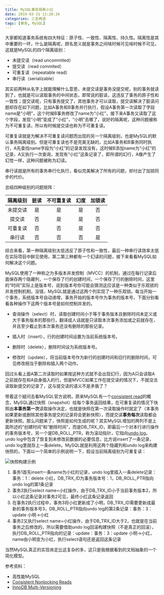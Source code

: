 ```yaml
---
title: MySQL事务隔离小记
date: 2019-03-31 13:28:34
categories: 三言两语
tags: [事务, MySQL]
---
```

大家都知道事务系统有四大特征：原子性、一致性、隔离性、持久性。隔离性是其中重要的一环，什么是隔离呢，顾名思义就是事务之间啥时候可见啥时候不可见，这就是MySQL的四个隔离级别：
- 未提交读（read uncommited）
- 提交读（read commited）
- 可重复读（repeatable read）
- 串行读（serializable）

<!--more-->
其实前两种从名字上就能理解什么意思，未提交读是事务没提交呢，别的事务就读到了，也就是可以读取事务的中间状态，即常说的脏读，这违反了事务的原子性和一致性；提交读呢，只有事务提交了，其他事务才可以读取，提交读解决了脏读问题却存在如下问题，比如A事务和B事务并行执行，假设A事务第一次读取了字段name是“小明”，这个时候B事务修改了name为“小红”，接下来A事务又读取了这个字段，发现“小明”变成了“小红”，“小明”去哪了，说好的隔离呢，这种问题被称为不可重复读，所以有时候提交读也称为不可重复读。

可重复读就是为解决不可重复读问题而出现的另一个隔离级别，也是MySQL的默认事务隔离级别。但是可重复读也不是完美无缺的，比如A事务和B事务同时执行，A先查找name字段为“小红”的记录发现没有，这时候B添加name为“小红”的记录，A又执行一次查询，发现有“小红”这条记录了，即所谓的幻行，A像产生了幻觉一样，这种问题被称为幻读。

串行读就是所有的事务串行化执行，看似完美解决了所有的问题，却付出了加锁同步的代价。

总结四种级别的问题矩阵：

| 隔离级别 | 脏读  | 不可重复读 | 幻度  | 加锁读 |
| :---:    | :---: | :---:      | :---: | :---:  |
| 未提交读 | 是    | 是         | 是    | 否     |
| 提交读   | 否    | 是         | 是    | 否     |
| 可重复读 | 否    | 否         | 是    | 否     |
| 串行读   | 否    | 否         | 否    | 是     |

综合来看，第一种隔离级别太低违反了原子性和一致性，最后一种串行读效率太低在实际项目中鲜见使用，第二第三种都有一个幻读的问题，接下来看看MySQL如何解决这个问题。

MySQL使用了一种称之为多版本并发控制（MVCC）的机制，通过在每行记录后面保存两个隐藏列，一个保存了行的创建时间，一个保存了行的删除时间，这里的“时间”实际上是版本号，说到版本号你可能会猜测这应该是一种类似于乐观锁的并发控制机制，没错，MySQL就是通过这两个列实现了一种乐观锁。每当开始一个事务，系统版本号自动递增，事务开始的版本号作为事务的版本号，下面分别看看各种操作下这两个版本号是如何控制并发的。

- 查询操作（select）时，读取创建时间小于等于事务版本且删除时间未定义或大于事务版本的那些行，翻译成人话就是只读取本次事务添加或之前就存在，并且至少截止到本次事务还没有删除的那些记录。

- 插入时（insert），行的创建时间设置为当前系统版本号。
- 删除时（delete），删除时间设为系统版本号。
- 修改时（update），将当前版本号作为新行的创建时间和旧行的删除时间，可见修改相当于删除和插入两个动作。

回过头看上面A第二次读取时如果按这种方式就不会出现幻行，因为A只会读取A之前就存在和A自身插入的行。但是MVCC如果工作在提交读的情况下，不就没法读取新提交的记录了，这与提交读的语义不是矛盾了？

带着这个疑问去看MySQL官方说明，原来MySQL有一个[consistent read](https://dev.mysql.com/doc/refman/5.7/en/glossary.html#glos_consistent_read)的概念，MySQL通过快照（snapshot）给每个事务返回结果，在可重复读的情况下快照由**本事务第一次**读取操作决定，也就是快照在第一次读取操作时就定了（本事务如果更新或删除其他事务提交的记录将会更新快照），而提交读**事务每次**读取都会更新快照。那么问题来了，快照是如何生成的呢？其实MySQL增加的两列不是上面所述的“创建时间”和“删除时间”，而是DB_TRX_ID，即最后一个对本行进行操作的事务版本号，另一个是DB_ROLL_PTR，称为滚动指针，它指向[undo log](https://dev.mysql.com/doc/refman/5.7/en/glossary.html#glos_undo_log)，undo log中包含了恢复到未修改前数据的必要信息，比方说insert了一条记录，undo log里就存上一条delete。MySQL就是利用这两个隐藏列和undo log来构建快照的，下面以一个简单的示例说明一下，假设当前隔离级别为可重复读：

![快照构建示例](https://wocanmei-hexo.nos-eastchina1.126.net/MySQL%E4%BA%8B%E5%8A%A1%E9%9A%94%E7%A6%BB%E5%B0%8F%E8%AE%B0/undo_log.png)

1. 事务1首先insert一条name为小红的记录，undo log里插入一条delete记录：事务：1：delete 小红，DB_TRX_ID为事务版本号：1，DB_ROLL_PTR指向undo log的第1条记录
2. 事务2执行select name=小红操作，由于DB_TRX_ID小于当前事务版本2，所以小红这条记录对事务2可见，最终小红这条记录返回
3. 在事务2执行过程中，事务3将小红更新成了小明，DB_TRX_ID需要更新成最新的事务版本号3，DB_ROLL_PTR指向undo log的第2条记录：事务：3：update 小明->小红
4. 事务2又执行select name=小红操作，由于DB_TRX_ID大于2，也就是在当前事务之后修改的，所以需要借助undo log回滚构建快照（不是真正的回滚），执行DB_ROLL_PTR指向的记录：update：事务：3：update 小明->小红，name由小明变为小红，执行select语句还是返回这条记录

当然MySQL真正的实现肯定比这复杂的多，这只是我根据看到的文档抽象的一个简化模型。

参考资料：
- 高性能MySQL
- [Consistent Nonlocking Reads](https://dev.mysql.com/doc/refman/5.7/en/innodb-consistent-read.html)
- [InnoDB Multi-Versioning](https://dev.mysql.com/doc/refman/5.7/en/innodb-multi-versioning.html)
